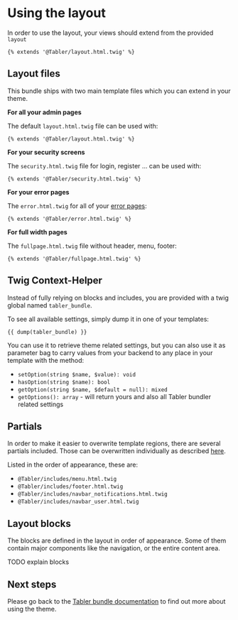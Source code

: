 # Using the layout

In order to use the layout, your views should extend from the provided `layout`
```twig
{% extends '@Tabler/layout.html.twig' %}
```

## Layout files

This bundle ships with two main template files which you can extend in your theme.

**For all your admin pages**

The default `layout.html.twig` file can be used with:   
```
{% extends '@Tabler/layout.html.twig' %}
```

**For your security screens**

The `security.html.twig` file for login, register ... can be used with:   
```
{% extends '@Tabler/security.html.twig' %}
```

**For your error pages**

The `error.html.twig` for all of your [error pages](error_pages.md):   
```
{% extends '@Tabler/error.html.twig' %}
```

**For full width pages**

The `fullpage.html.twig` file without header, menu, footer:   
```
{% extends '@Tabler/fullpage.html.twig' %}
```

## Twig Context-Helper

Instead of fully relying on blocks and includes, you are provided with a twig global named `tabler_bundle`.

To see all available settings, simply dump it in one of your templates:

```twig
{{ dump(tabler_bundle) }}
```

You can use it to retrieve theme related settings, but you can also use it as parameter bag
to carry values from your backend to any place in your template with the method:

- `setOption(string $name, $value): void`
- `hasOption(string $name): bool`
- `getOption(string $name, $default = null): mixed`
- `getOptions(): array` - will return yours and also all Tabler bundler related settings


## Partials

In order to make it easier to overwrite template regions, there are several partials included.
Those can be overwritten individually as described [here](http://symfony.com/doc/current/templating/overriding.html). 

Listed in the order of appearance, these are:

- `@Tabler/includes/menu.html.twig`
- `@Tabler/includes/footer.html.twig`
- `@Tabler/includes/navbar_notifications.html.twig`
- `@Tabler/includes/navbar_user.html.twig`

## Layout blocks

The blocks are defined in the layout in order of appearance. 
Some of them contain major components like the navigation, or the entire content area. 

TODO explain blocks

## Next steps

Please go back to the [Tabler bundle documentation](README.md) to find out more about using the theme.
